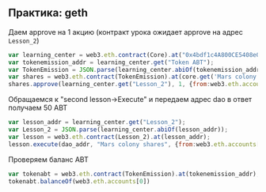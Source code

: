 ## Практика: geth

Даем approve на 1 акцию (контракт урока ожидает approve на адрес `Lesson_2`)

```js
var learning_center = web3.eth.contract(Core).at("0x4bdf1c4A800CE5408e0D95F52787C6924e07F5A3");
var tokenemission_addr = learning_center.get("Token ABT");
var TokenEmission = JSON.parse(learning_center.abiOf(tokenemission_addr));
var shares = web3.eth.contract(TokenEmission).at(core.get('Mars colony shares'));
shares.approve(learning_center.get("Lesson_2"), 1, {from:web3.eth.accounts[0], gas:900000})
```

Обращаемся к "second lesson->Execute" и передаем адрес dao в ответ получаем 50 ABT

```js
var lesson_addr = learning_center.get("Lesson_2");
var Lesson_2 = JSON.parse(learning_center.abiOf(lesson_addr));
var lesson = web3.eth.contract(Lesson_2).at(lesson_addr);
lesson.execute(dao_addr, "Mars colony shares", {from:web3.eth.accounts[0], gas:900000})
```

Проверяем баланс ABT

```js
var tokenabt = web3.eth.contract(TokenEmission).at(tokenemission_addr);
tokenabt.balanceOf(web3.eth.accounts[0])
```
